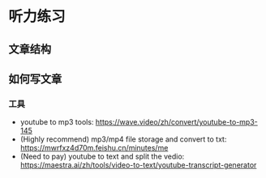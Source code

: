 # 听力练习

## 文章结构

## 如何写文章

### 工具

* youtube to mp3 tools: https://wave.video/zh/convert/youtube-to-mp3-145
* (Highly recommend) mp3/mp4 file storage and convert to txt: https://mwrfxz4d70m.feishu.cn/minutes/me
* (Need to pay) youtube to text and split the vedio: https://maestra.ai/zh/tools/video-to-text/youtube-transcript-generator
